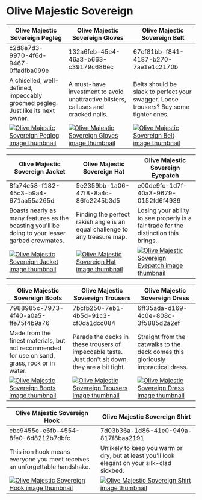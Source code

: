 # Olive Majestic Sovereign

| Olive Majestic Sovereign Pegleg | Olive Majestic Sovereign Gloves | Olive Majestic Sovereign Belt |
| ------------------------------- | ------------------------------- | ----------------------------- |
| c2d8e7d3-9970-4f6d-9467-0ffadfba099e | 132a6feb-45e4-46a3-b663-c39179c686ec | 67cf81bb-f841-4187-b270-7ae1e1c2170b |
| A chiselled, well-defined, impeccably groomed pegleg. Just like its next owner. | A must-have investment to avoid unattractive blisters, calluses and cracked nails. | Belts should be slack to perfect your swagger. Loose trousers? Buy some tighter ones. |
| [![Olive Majestic Sovereign Pegleg image thumbnail](https://seaofthieves.wiki.gg/images/3/38/Olive_Majestic_Sovereign_Pegleg.png)](https://seaofthieves.wiki.gg/wiki/Olive_Majestic_Sovereign_Pegleg) | [![Olive Majestic Sovereign Gloves image thumbnail](https://seaofthieves.wiki.gg/images/1/13/Olive_Majestic_Sovereign_Gloves.png)](https://seaofthieves.wiki.gg/wiki/Olive_Majestic_Sovereign_Gloves) | [![Olive Majestic Sovereign Belt image thumbnail](https://seaofthieves.wiki.gg/images/2/28/Olive_Majestic_Sovereign_Belt.png)](https://seaofthieves.wiki.gg/wiki/Olive_Majestic_Sovereign_Belt) |

| Olive Majestic Sovereign Jacket | Olive Majestic Sovereign Hat | Olive Majestic Sovereign Eyepatch |
| ------------------------------- | ---------------------------- | --------------------------------- |
| 8fa74e58-f182-45c3-b9a4-671aa55a265d | 5e2359bb-1a06-47f8-8a4c-86fc2245b3d5 | e00de9fc-1d7f-40a3-9679-0152fd6f4939 |
| Boasts nearly as many features as the boasting you'll be doing to your lesser garbed crewmates. | Finding the perfect rakish angle is an equal challenge to any treasure map. | Losing your ability to see properly is a fair trade for the distinction this brings. |
| [![Olive Majestic Sovereign Jacket image thumbnail](https://seaofthieves.wiki.gg/images/a/ac/Olive_Majestic_Sovereign_Jacket.png)](https://seaofthieves.wiki.gg/wiki/Olive_Majestic_Sovereign_Jacket) | [![Olive Majestic Sovereign Hat image thumbnail](https://seaofthieves.wiki.gg/images/1/1c/Olive_Majestic_Sovereign_Hat.png)](https://seaofthieves.wiki.gg/wiki/Olive_Majestic_Sovereign_Hat) | [![Olive Majestic Sovereign Eyepatch image thumbnail](https://seaofthieves.wiki.gg/images/2/27/Olive_Majestic_Sovereign_Eyepatch.png)](https://seaofthieves.wiki.gg/wiki/Olive_Majestic_Sovereign_Eyepatch) |

| Olive Majestic Sovereign Boots | Olive Majestic Sovereign Trousers | Olive Majestic Sovereign Dress |
| ------------------------------ | --------------------------------- | ------------------------------ |
| 7988985c-7973-4f40-a0a5-ffe75f4b9a76 | 7bcfb250-7eb1-4b5d-91c3-cf0da1dcc084 | 6ff35ada-d169-4c0e-808c-3f5885d2a2ef |
| Made from the finest materials, but not recommended for use on sand, grass, rock or in water. | Parade the decks in these trousers of impeccable taste. Just don't sit down, they are a bit tight. | Straight from the catwalks to the deck comes this gloriously impractical dress. |
| [![Olive Majestic Sovereign Boots image thumbnail](https://seaofthieves.wiki.gg/images/c/c2/Olive_Majestic_Sovereign_Boots.png)](https://seaofthieves.wiki.gg/wiki/Olive_Majestic_Sovereign_Boots) | [![Olive Majestic Sovereign Trousers image thumbnail](https://seaofthieves.wiki.gg/images/f/ff/Olive_Majestic_Sovereign_Trousers.png)](https://seaofthieves.wiki.gg/wiki/Olive_Majestic_Sovereign_Trousers) | [![Olive Majestic Sovereign Dress image thumbnail](https://seaofthieves.wiki.gg/images/1/10/Olive_Majestic_Sovereign_Dress.png)](https://seaofthieves.wiki.gg/wiki/Olive_Majestic_Sovereign_Dress) |

| Olive Majestic Sovereign Hook | Olive Majestic Sovereign Shirt |
| ----------------------------- | ------------------------------ |
| cbc9455e-e6fb-4554-8fe0-6d8212b7dbfc | 7d03b36a-1d86-41e0-949a-817f8baa2191 |
| This iron hook means everyone you meet receives an unforgettable handshake. | Unlikely to keep you warm or dry, but at least you'll look elegant on your silk-clad sickbed. |
| [![Olive Majestic Sovereign Hook image thumbnail](https://seaofthieves.wiki.gg/images/3/3c/Olive_Majestic_Sovereign_Hook.png)](https://seaofthieves.wiki.gg/wiki/Olive_Majestic_Sovereign_Hook) | [![Olive Majestic Sovereign Shirt image thumbnail](https://seaofthieves.wiki.gg/images/7/7f/Olive_Majestic_Sovereign_Shirt.png)](https://seaofthieves.wiki.gg/wiki/Olive_Majestic_Sovereign_Shirt) |
